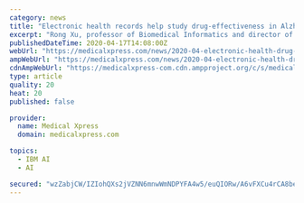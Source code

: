 ```yaml
---
category: news
title: "Electronic health records help study drug-effectiveness in Alzheimer's disease"
excerpt: "Rong Xu, professor of Biomedical Informatics and director of the Center for Artificial Intelligence in Drug Discovery at Case Western Reserve University ... accessed nearly 20 years of electronic health records (1999-2018) from the IBM Watson Healthcare Explorys Cohort Discovery platform. The researchers analyzed the de-identified records ..."
publishedDateTime: 2020-04-17T14:08:00Z
webUrl: "https://medicalxpress.com/news/2020-04-electronic-health-drug-effectiveness-alzheimer-disease.html"
ampWebUrl: "https://medicalxpress.com/news/2020-04-electronic-health-drug-effectiveness-alzheimer-disease.amp"
cdnAmpWebUrl: "https://medicalxpress-com.cdn.ampproject.org/c/s/medicalxpress.com/news/2020-04-electronic-health-drug-effectiveness-alzheimer-disease.amp"
type: article
quality: 20
heat: 20
published: false

provider:
  name: Medical Xpress
  domain: medicalxpress.com

topics:
  - IBM AI
  - AI

secured: "wzZabjCW/IZIohQXs2jVZNN6mnwWmNDPYFA4w5/euQIORw/A6vFXCu4rCA8beUwz+vHJHWmcqujFTTQN26WMjP+O9A3OlXZe3ltX28NHVzayBuTRynKFjcc0xDNKiXinYNRu8S61QG7ZBztLpcZdQI8J4r/UH/BZgpL0pD8Iu348ogrB5OhGc55oZVYjr1aolCK/SHgH77XRnS37Xz4QDTzSonM7UsM/ScfD5+T5cD8n0iAJ8IzSKMvByvm79fpSVbgFEK5scMDSXnBfMK3Todz03U0gDveZ5N/6i/3051OViRWt/0VYDOlNKoPmfWeQI8pWGfO3DR5o5BGgXgOpCWfvFxWyz/G94RZX+TRrbCJVwIRxmwJpPXUuGsE+SaARxTDRwcw+Xvm8DbnDa1hissiXtaEmAN7UKaJrTRqmIGsaW8EAU/8hEABx4uqtvF1bEn0J0QqxxhwWXAt89Is/ufBJm9BtV9ZzCaZTHtUz7WA=;QVDFuosIXdneP5kH2KIltw=="
---
```


